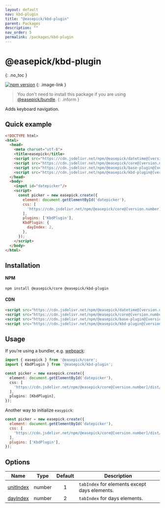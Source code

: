 ```yaml
---
layout: default
nav: kbd-plugin
title: "@easepick/kbd-plugin"
parent: Packages
description: ""
nav_order: 5
permalink: /packages/kbd-plugin
---
```


# @easepick/kbd-plugin
{: .no_toc }

[![npm version](https://badge.fury.io/js/@easepick%2Fkbd-plugin.svg)](https://www.npmjs.com/package/@easepick/kbd-plugin)
{: .image-link }

> You don't need to install this package if you are using [@easepick/bundle](/packages/bundle).
{: .inform }

Adds keyboard navigation.

## Quick example

```html
<!DOCTYPE html>
<html>
  <head>
    <meta charset="utf-8">
    <title>easepick</title>
    <script src="https://cdn.jsdelivr.net/npm/@easepick/datetime@[version.number]/dist/index.umd.min.js"></script>
    <script src="https://cdn.jsdelivr.net/npm/@easepick/core@[version.number]/dist/index.umd.min.js"></script>
    <script src="https://cdn.jsdelivr.net/npm/@easepick/base-plugin@[version.number]/dist/index.umd.min.js"></script>
    <script src="https://cdn.jsdelivr.net/npm/@easepick/kbd-plugin@[version.number]/dist/index.umd.min.js"></script>
  </head>
  <body>
    <input id="datepicker"/>
    <script>
      const picker = new easepick.create({
        element: document.getElementById('datepicker'),
        css: [
          'https://cdn.jsdelivr.net/npm/@easepick/core@[version.number]/dist/index.css',
        ],
        plugins: ['KbdPlugin'],
        KbdPlugin: {
          dayIndex: 2,
        },
      });
    </script>
  </body>
</html>
```

## Installation

#### NPM

```bash
npm install @easepick/core @easepick/kbd-plugin
```

#### CDN

```html
<script src="https://cdn.jsdelivr.net/npm/@easepick/datetime@[version.number]/dist/index.umd.min.js"></script>
<script src="https://cdn.jsdelivr.net/npm/@easepick/core@[version.number]/dist/index.umd.min.js"></script>
<script src="https://cdn.jsdelivr.net/npm/@easepick/base-plugin@[version.number]/dist/index.umd.min.js"></script>
<script src="https://cdn.jsdelivr.net/npm/@easepick/kbd-plugin@[version.number]/dist/index.umd.min.js"></script>
```

## Usage

If you’re using a bundler, e.g. [webpack](https://webpack.js.org/):

```ts
import { easepick } from '@easepick/core';
import { KbdPlugin } from '@easepick/kbd-plugin';

const picker = new easepick.create({
  element: document.getElementById('datepicker'),
  css: [
    'https://cdn.jsdelivr.net/npm/@easepick/core@[version.number]/dist/index.css',
  ],
  plugins: [KbdPlugin],
});
```

Another way to initialize `easypick`:

```js
const picker = new easepick.create({
  element: document.getElementById('datepicker'),
  css: [
    'https://cdn.jsdelivr.net/npm/@easepick/core@[version.number]/dist/index.css',
  ],
  plugins: ['KbdPlugin'],
});
```

## Options

| Name | Type | Default | Description
| --- | :---: | :---: | ---
| [unitIndex](#option-unitIndex) | number | 1 | `tabIndex` for elements except days elements.
| [dayIndex](#option-dayIndex) | number | 2 | `tabIndex` for days elements.
